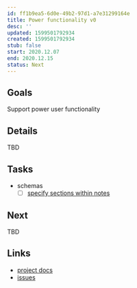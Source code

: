 ```yaml
---
id: ff1b9ea5-6d0e-49b2-97d1-a7e31299164e
title: Power functionality v0
desc: ''
updated: 1599501792934
created: 1599501792934
stub: false
start: 2020.12.07
end: 2020.12.15
status: Next
---
```

## Goals

Support power user functionality 

## Details

TBD

## Tasks

- schemas
  - [ ] [specify sections within notes](https://github.com/dendronhq/dendron/issues/248)

## Next

TBD

## Links

- [project docs](https://dendron.so/notes/ff1b9ea5-6d0e-49b2-97d1-a7e31299164e.html)
- [issues](https://github.com/dendronhq/dendron/labels/pro.power-func-v0)

